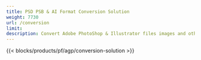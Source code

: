 ```yaml
---
title: PSD PSB & AI Format Conversion Solution
weight: 7730
url: /conversion
limit: 
description: Convert Adobe PhotoShop & Illustrator files images and other formats
---
```


{{< blocks/products/pf/agp/conversion-solution >}} 
